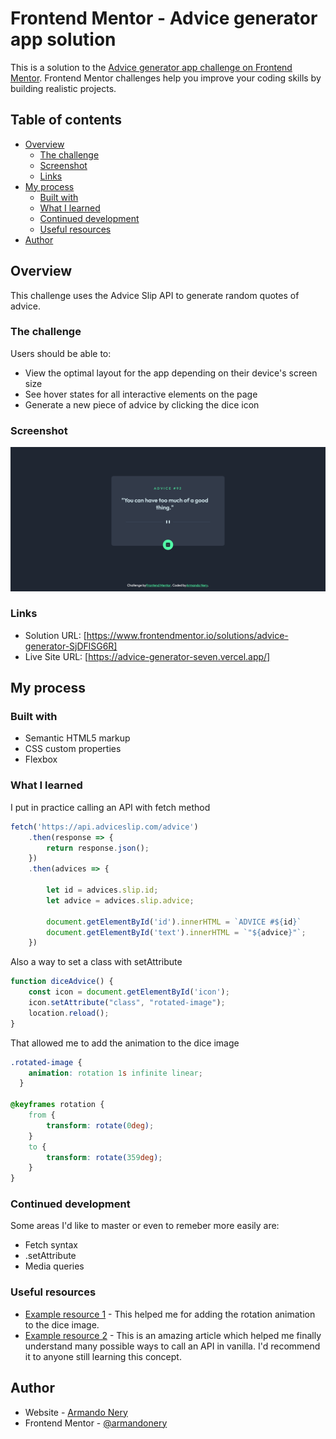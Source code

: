 # Frontend Mentor - Advice generator app solution

This is a solution to the [Advice generator app challenge on Frontend Mentor](https://www.frontendmentor.io/challenges/advice-generator-app-QdUG-13db). Frontend Mentor challenges help you improve your coding skills by building realistic projects.

## Table of contents

- [Overview](#overview)
  - [The challenge](#the-challenge)
  - [Screenshot](#screenshot)
  - [Links](#links)
- [My process](#my-process)
  - [Built with](#built-with)
  - [What I learned](#what-i-learned)
  - [Continued development](#continued-development)
  - [Useful resources](#useful-resources)
- [Author](#author)

## Overview
This challenge uses the Advice Slip API to generate random quotes of advice.

### The challenge

Users should be able to:

- View the optimal layout for the app depending on their device's screen size
- See hover states for all interactive elements on the page
- Generate a new piece of advice by clicking the dice icon

### Screenshot

![](./images/readme-image.png)

### Links

- Solution URL: [https://www.frontendmentor.io/solutions/advice-generator-SjDFlSG6R]
- Live Site URL: [https://advice-generator-seven.vercel.app/]

## My process

### Built with

- Semantic HTML5 markup
- CSS custom properties
- Flexbox

### What I learned

I put in practice calling an API with fetch method 

```js
fetch('https://api.adviceslip.com/advice')
    .then(response => {
        return response.json();
    })
    .then(advices => {
        
        let id = advices.slip.id;
        let advice = advices.slip.advice;

        document.getElementById('id').innerHTML = `ADVICE #${id}`
        document.getElementById('text').innerHTML = `"${advice}"`;
    })
```

Also a way to set a class with setAttribute 
```js
function diceAdvice() {
    const icon = document.getElementById('icon');
    icon.setAttribute("class", "rotated-image");
    location.reload();
}
```

That allowed me to add the animation to the dice image
```css
.rotated-image {
    animation: rotation 1s infinite linear;
  }

@keyframes rotation {
    from {
        transform: rotate(0deg);
    }
    to {
        transform: rotate(359deg);
    }
}
```

### Continued development

Some areas I'd like to master or even to remeber more easily are:
- Fetch syntax
- .setAttribute
- Media queries

### Useful resources

- [Example resource 1](https://stackoverflow.com/questions/19799846/javascript-rotate-img-on-click) - This helped me for adding the rotation animation to the dice image.
- [Example resource 2](https://levelup.gitconnected.com/all-possible-ways-of-making-an-api-call-in-plain-javascript-c0dee3c11b8b) - This is an amazing article which helped me finally understand many possible ways to call an API in vanilla. I'd recommend it to anyone still learning this concept.

## Author

- Website - [Armando Nery](https://armandonery.vercel.app/)
- Frontend Mentor - [@armandonery](https://www.frontendmentor.io/profile/armandonery)